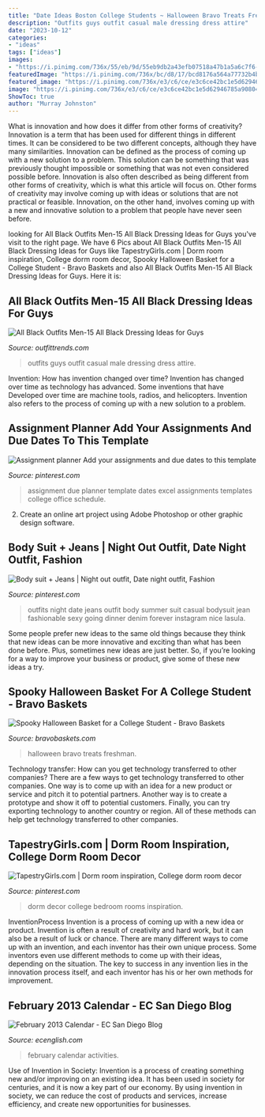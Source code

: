 ```yaml
---
title: "Date Ideas Boston College Students ~ Halloween Bravo Treats Freshman"
description: "Outfits guys outfit casual male dressing dress attire"
date: "2023-10-12"
categories:
- "ideas"
tags: ["ideas"]
images:
- "https://i.pinimg.com/736x/55/eb/9d/55eb9db2a43efb07518a47b1a5a6c7f6--assignment-planner-academic-success.jpg"
featuredImage: "https://i.pinimg.com/736x/bc/d8/17/bcd8176a564a77732b4b7191809794db.jpg"
featured_image: "https://i.pinimg.com/736x/e3/c6/ce/e3c6ce42bc1e5d62946785a908040ccc--fresh-outfits-nice-outfits.jpg"
image: "https://i.pinimg.com/736x/e3/c6/ce/e3c6ce42bc1e5d62946785a908040ccc--fresh-outfits-nice-outfits.jpg"
ShowToc: true
author: "Murray Johnston"
---
```



What is innovation and how does it differ from other forms of creativity?
Innovation is a term that has been used for different things in different times. It can be considered to be two different concepts, although they have many similarities. Innovation can be defined as the process of coming up with a new solution to a problem. This solution can be something that was previously thought impossible or something that was not even considered possible before. Innovation is also often described as being different from other forms of creativity, which is what this article will focus on. Other forms of creativity may involve coming up with ideas or solutions that are not practical or feasible. Innovation, on the other hand, involves coming up with a new and innovative solution to a problem that people have never seen before.

	

		
looking for All Black Outfits Men-15 All Black Dressing Ideas for Guys you've visit to the right page. We have 6 Pics about All Black Outfits Men-15 All Black Dressing Ideas for Guys like TapestryGirls.com | Dorm room inspiration, College dorm room decor, Spooky Halloween Basket for a College Student - Bravo Baskets and also All Black Outfits Men-15 All Black Dressing Ideas for Guys. Here it is:
		
    
## All Black Outfits Men-15 All Black Dressing Ideas For Guys

<img loading=lazy src="http://www.outfittrends.com/wp-content/uploads/2015/07/black-male-casual-outfit-.jpg" onerror="this.onerror=null;this.src='https://tse4.mm.bing.net/th?id=OIP.g04nrziATx1AQo4eNJonzAHaLG&amp;pid=15.1';" alt="All Black Outfits Men-15 All Black Dressing Ideas for Guys">

_Source: outfittrends.com_

>outfits guys outfit casual male dressing dress attire. 

	

Invention: How has invention changed over time?
Invention has changed over time as technology has advanced. Some inventions that have Developed over time are machine tools, radios, and helicopters. Invention also refers to the process of coming up with a new solution to a problem.

    
## Assignment Planner Add Your Assignments And Due Dates To This Template

<img loading=lazy src="https://i.pinimg.com/736x/55/eb/9d/55eb9db2a43efb07518a47b1a5a6c7f6--assignment-planner-academic-success.jpg" onerror="this.onerror=null;this.src='https://tse1.mm.bing.net/th?id=OIP.jYdp4Zd_E0ddKEDpL3qP2QHaFj&amp;pid=15.1';" alt="Assignment planner Add your assignments and due dates to this template">

_Source: pinterest.com_

>assignment due planner template dates excel assignments templates college office schedule. 

	

2. Create an online art project using Adobe Photoshop or other graphic design software.

    
## Body Suit + Jeans | Night Out Outfit, Date Night Outfit, Fashion

<img loading=lazy src="https://i.pinimg.com/736x/e3/c6/ce/e3c6ce42bc1e5d62946785a908040ccc--fresh-outfits-nice-outfits.jpg" onerror="this.onerror=null;this.src='https://tse1.mm.bing.net/th?id=OIP.GQc_NsSvVqy-XTvTzmfgMAHaLO&amp;pid=15.1';" alt="Body suit + Jeans | Night out outfit, Date night outfit, Fashion">

_Source: pinterest.com_

>outfits night date jeans outfit body summer suit casual bodysuit jean fashionable sexy going dinner denim forever instagram nice lasula. 

	

Some people prefer new ideas to the same old things because they think that new ideas can be more innovative and exciting than what has been done before. Plus, sometimes new ideas are just better. So, if you’re looking for a way to improve your business or product, give some of these new ideas a try.

    
## Spooky Halloween Basket For A College Student - Bravo Baskets

<img loading=lazy src="https://i0.wp.com/www.bravobaskets.com/wp-content/uploads/2015/10/IMG_0543.jpg?fit=605%2C1024&amp;ssl=1" onerror="this.onerror=null;this.src='https://tse2.mm.bing.net/th?id=OIP.uzy2vjGTyPmOx_QYfmD1GAHaMi&amp;pid=15.1';" alt="Spooky Halloween Basket for a College Student - Bravo Baskets">

_Source: bravobaskets.com_

>halloween bravo treats freshman. 

	

Technology transfer: How can you get technology transferred to other companies?
There are a few ways to get technology transferred to other companies. One way is to come up with an idea for a new product or service and pitch it to potential partners. Another way is to create a prototype and show it off to potential customers. Finally, you can try exporting technology to another country or region. All of these methods can help get technology transferred to other companies.

    
## TapestryGirls.com | Dorm Room Inspiration, College Dorm Room Decor

<img loading=lazy src="https://i.pinimg.com/736x/bc/d8/17/bcd8176a564a77732b4b7191809794db.jpg" onerror="this.onerror=null;this.src='https://tse1.mm.bing.net/th?id=OIP.vbGWlSsK2vuAcsG2Fk1viAHaJv&amp;pid=15.1';" alt="TapestryGirls.com | Dorm room inspiration, College dorm room decor">

_Source: pinterest.com_

>dorm decor college bedroom rooms inspiration. 

	

InventionProcess
Invention is a process of coming up with a new idea or product. Invention is often a result of creativity and hard work, but it can also be a result of luck or chance. There are many different ways to come up with an invention, and each inventor has their own unique process. Some inventors even use different methods to come up with their ideas, depending on the situation. The key to success in any invention lies in the innovation process itself, and each inventor has his or her own methods for improvement.

    
## February 2013 Calendar - EC San Diego Blog

<img loading=lazy src="https://assets.ecenglish.com/blogs/uploads/sites/25/2013/01/February-2013-Calendar.jpg" onerror="this.onerror=null;this.src='https://tse4.mm.bing.net/th?id=OIP.LZTKjhOIY3M2hF_0QQT1uAHaJl&amp;pid=15.1';" alt="February 2013 Calendar - EC San Diego Blog">

_Source: ecenglish.com_

>february calendar activities. 

	

Use of Invention in Society:
Invention is a process of creating something new and/or improving on an existing idea. It has been used in society for centuries, and it is now a key part of our economy. By using invention in society, we can reduce the cost of products and services, increase efficiency, and create new opportunities for businesses.

